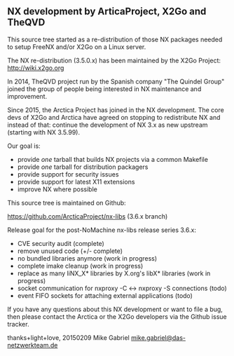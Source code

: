 NX development by ArticaProject, X2Go and TheQVD
------------------------------------------------

This source tree started as a re-distribution of those NX packages needed
to setup FreeNX and/or X2Go on a Linux server.

The NX re-distribution (3.5.0.x) has been maintained by the X2Go Project:
http://wiki.x2go.org

In 2014, TheQVD project run by the Spanish company "The Quindel Group"
joined the group of people being interested in NX maintenance and
improvement.

Since 2015, the Arctica Project has joined in the NX development. The
core devs of X2Go and Arctica have agreed on stopping to redistribute
NX and instead of that: continue the development of NX 3.x as new
upstream (starting with NX 3.5.99).

Our goal is: 

* provide _one_ tarball that builds NX projects via a common Makefile
* provide _one_ tarball for distribution packagers
* provide support for security issues
* provide support for latest X11 extensions
* improve NX where possible

This source tree is maintained on Github:

  https://github.com/ArcticaProject/nx-libs (3.6.x branch)

Release goal for the post-NoMachine nx-libs release series 3.6.x:

* CVE security audit (complete)
* remove unused code (+/- complete)
* no bundled libraries anymore (work in progress)
* complete imake cleanup (work in progress)
* replace as many liNX_X* libraries by X.org's libX* libraries
  (work in progress)
* socket communication for nxproxy -C <-> nxproxy -S connections
  (todo)
* event FIFO sockets for attaching external applications
  (todo)

If you have any questions about this NX development or want to file  a
bug, then please contact the Arctica or the X2Go developers via the
Github issue tracker.

thanks+light+love, 20150209
Mike Gabriel <mike.gabriel@das-netzwerkteam.de>
